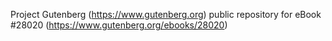 Project Gutenberg (https://www.gutenberg.org) public repository for eBook #28020 (https://www.gutenberg.org/ebooks/28020)
